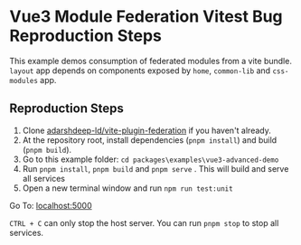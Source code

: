 # Vue3 Module Federation Vitest Bug Reproduction Steps

This example demos consumption of federated modules from a vite bundle. `layout` app depends on components exposed by `home`, `common-lib` and `css-modules` app.

## Reproduction Steps

1. Clone [adarshdeep-ld/vite-plugin-federation](https://github.com/adarshdeep-ld/vite-plugin-federation) if you haven't already.
2. At the repository root, install dependencies (`pnpm install`) and build (`pnpm build`).
3. Go to this example folder: `cd packages\examples\vue3-advanced-demo`
4. Run `pnpm install`, `pnpm build` and `pnpm serve` . This will build and serve all services
5. Open a new terminal window and run `npm run test:unit`

Go To: [localhost:5000](http://localhost:5000/)

`CTRL + C` can only stop the host server. You can run `pnpm stop` to stop all services.
